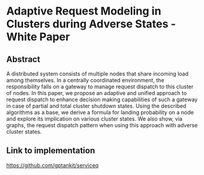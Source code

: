# Adaptive Request Modeling in Clusters during Adverse States - White Paper

## Abstract

A distributed system consists of multiple nodes that share incoming load among themselves. In a centrally
coordinated environment, the responsibility falls on a gateway to manage request dispatch to this cluster of
nodes. In this paper, we propose an adaptive and unified approach to request dispatch to enhance decision
making capabilities of such a gateway in case of partial and total cluster shutdown states. Using the described
algorithms as a base, we derive a formula for landing probability on a node and explore its implication on
various cluster states. We also show, via graphs, the request dispatch pattern when using this approach with
adverse cluster states.

## Link to implementation

https://github.com/gptankit/serviceq
